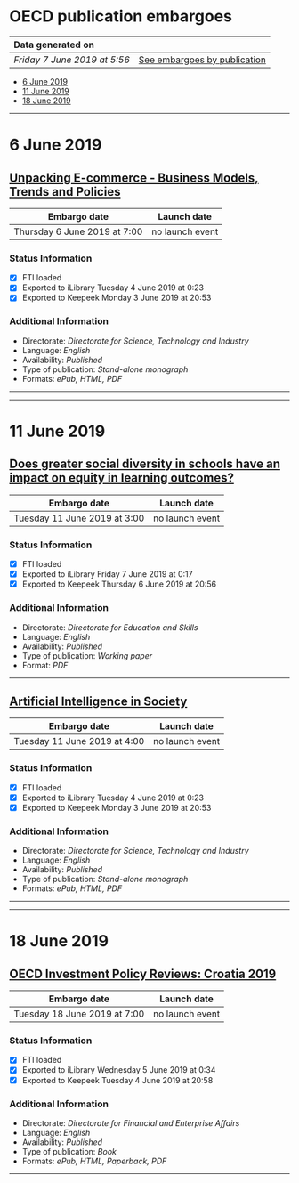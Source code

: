 # OECD publication embargoes

Data generated on | |
|:-----|------:|
| *Friday 7 June 2019 at 5:56* | [See embargoes by publication](embargoes-by-publication.md) |

* [6 June 2019](#6-june-2019)
* [11 June 2019](#11-june-2019)
* [18 June 2019](#18-june-2019)

------

# 6 June 2019

## [Unpacking E-commerce - Business Models, Trends and Policies](https://doi.org/10.1787/23561431-en)

Embargo date | Launch date
-------------|:------------:
Thursday 6 June 2019 at 7:00 | no launch event

### Status Information

- [x] FTI loaded 
- [x] Exported to iLibrary Tuesday 4 June 2019 at 0:23
- [x] Exported to Keepeek Monday 3 June 2019 at 20:53

### Additional Information

* Directorate: *Directorate for Science, Technology and Industry*
* Language: *English*
* Availability: *Published*
* Type of publication: *Stand-alone monograph*
* Formats: *ePub, HTML, PDF*

------

------

# 11 June 2019

## [Does greater social diversity in schools have an impact on equity in learning outcomes?](https://doi.org/10.1787/35d2ab24-en)

Embargo date | Launch date
-------------|:------------:
Tuesday 11 June 2019 at 3:00 | no launch event

### Status Information

- [x] FTI loaded 
- [x] Exported to iLibrary Friday 7 June 2019 at 0:17
- [x] Exported to Keepeek Thursday 6 June 2019 at 20:56

### Additional Information

* Directorate: *Directorate for Education and Skills*
* Language: *English*
* Availability: *Published*
* Type of publication: *Working paper*
* Format: *PDF*

------

## [Artificial Intelligence in Society](https://doi.org/10.1787/eedfee77-en)

Embargo date | Launch date
-------------|:------------:
Tuesday 11 June 2019 at 4:00 | no launch event

### Status Information

- [x] FTI loaded 
- [x] Exported to iLibrary Tuesday 4 June 2019 at 0:23
- [x] Exported to Keepeek Monday 3 June 2019 at 20:53

### Additional Information

* Directorate: *Directorate for Science, Technology and Industry*
* Language: *English*
* Availability: *Published*
* Type of publication: *Stand-alone monograph*
* Formats: *ePub, HTML, PDF*

------

------

# 18 June 2019

## [OECD Investment Policy Reviews: Croatia 2019](https://doi.org/10.1787/2bf079ba-en)

Embargo date | Launch date
-------------|:------------:
Tuesday 18 June 2019 at 7:00 | no launch event

### Status Information

- [x] FTI loaded 
- [x] Exported to iLibrary Wednesday 5 June 2019 at 0:34
- [x] Exported to Keepeek Tuesday 4 June 2019 at 20:58

### Additional Information

* Directorate: *Directorate for Financial and Enterprise Affairs*
* Language: *English*
* Availability: *Published*
* Type of publication: *Book*
* Formats: *ePub, HTML, Paperback, PDF*

------